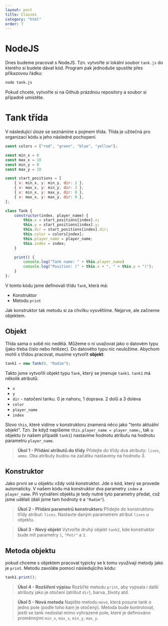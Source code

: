 ```yaml
---
layout: post
title: Classes
category: "html"
order: 7
---
```


# NodeJS

Dnes budeme pracovat s NodeJS. Tzn. vytvořte si lokální soubor `tank.js` do kterého si budete dávat kód. Program pak jednoduše spustíte přes příkazovou řádku:

```bash
node tank.js
```

Pokud chcete, vytvořte si na Github prázdnou repository a soubor si případně umístěte.

# Tank třída

V následující úloze se seznámíne s pojmem třída. Třída je užitečná pro organizaci kódu a jeho následné pochopení.

```JavaScript
const colors = ["red", "green", "blue", "yellow"];

const min_x = 0
const max_x = 10
const min_y = 0
const max_y = 10

const start_positions = [
    { x: min_x, y: min_y, dir: 2 },
    { x: max_x, y: min_y, dir: 2 },
    { x: min_x, y: max_y, dir: 0 },
    { x: max_x, y: max_y, dir: 0 },
];

class Tank {
    constructor(index, player_name) {
        this.x = start_positions[index].x;
        this.y = start_positions[index].y;
        this.dir = start_positions[index].dir;
        this.color = colors[index];
        this.player_name = player_name;
        this.index = index;
    }

    print() {
        console.log("Tank name: " + this.player_name)
        console.log("Position: (" + this.x + ", " + this.y + ")");
    }
};
```

V tomto kódu jsme definovali třídu `Tank`, která má:

- Konstruktor
- Metodu `print`

Jak konstruktor tak metodu si za chvilku vysvětlíme. Nejprve, ale začneme objektem.

## Objekt

Třída sama o sobě nic nedělá. Můžeme o ní uvažovat jako o datovém typu (jako třeba číslo nebo řetězec). Do datového typu nic neuložíme. Abychom mohli s třídou pracovat, musíme vytvořit **objekt**:

```JavaScript
tank1 = new Tank(0, "Radim");
```

Takto jsme vytvořili objekt typu `Tank`, který se jmenuje `tank1`. `tank1` má několik atributů:

- `x`
- `y`
- `dir` - natočení tanku. 0 je nahoru, 1 doprava. 2 dolů a 3 doleva
- `color`
- `player_name`
- `index`

Slovo `this`, které vidíme v konstruktoru znamená něco jako "tento aktuální objekt". Tzn. že když napíšeme `this.player_name = player_name;`, tak u objektu (v našem případě `tank1`) nastavíme hodnotu atributu na hodnotu parametru `player_name`.

> **Úkol 1 - Přidání atributů do třídy**
> Přidejte do třídy dva atributy: `lives`, `ammo`. Oba atributy budou na začátku nastaveny na hodnotu 3.

## Konstruktor

Jako první se u objektu vždy volá konstruktor. Jde o kód, který se provede automaticky. V našem kódu má konstruktor dva parametry `index` a `player_name`. Při vytváření objektu je tedy nutné tyto parametry předat, což jsme udělali (dali jsme tam hodnoty `0` a `"Radim"`).

> **Úkol 2 - Přidání parametrů konstruktoru**
> Přidejte do konstruktoru třídy atribut: `lives`. Nastavte daným parametrem atribut `lives` u objektu.

> **Úkol 3 - Nový objekt**
> Vytvořte druhý objekt `tank2`, kde konstruktor bude mít parametry `1`, `"Petr"` a `3`.

## Metoda objektu

pokud chceme s objektem pracovat typicky se k tomu využívají metody jako je `print`. Metodu zavoláte pomocí následujícího kódu:

```JavaScript
tank1.print();
```

> **Úkol 4 - Rozšíření výpisu**
> Rozšiřte metodu `print`, aby vypsala i další atributy jako je otočení (atribut `dir`), barva, životy atd.

> **Úkol 5 - Nová metoda**
> Napište metodu `move`, která posune tank o jedno pole (podle toho kam je otočený). Metoda bude kontrolovat, jestli se tank nedostal mimo vyhrazené pole, které je definováno proměnnými `min_x`, `max_x`, `min_y`, `max_y`.
